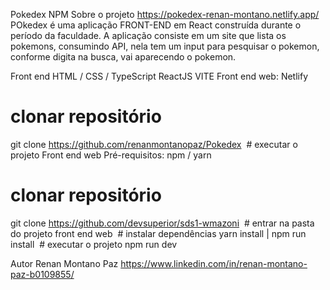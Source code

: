Pokedex
NPM 
Sobre o projeto 
https://pokedex-renan-montano.netlify.app/
POkedex é uma aplicação FRONT-END em React construída durante o período da faculdade.
A aplicação consiste em um site que lista os pokemons, consumindo API, nela tem um input para pesquisar o pokemon, conforme digita na busca, vai aparecendo o pokemon.

Front end
HTML / CSS / TypeScript
ReactJS
VITE
Front end web: Netlify

# clonar repositório
git clone https://github.com/renanmontanopaz/Pokedex
 # executar o projeto
Front end web 
Pré-requisitos: npm / yarn 
# clonar repositório
git clone https://github.com/devsuperior/sds1-wmazoni
 # entrar na pasta do projeto front end web
 # instalar dependências
yarn install | npm run install
 # executar o projeto
npm run dev

Autor 
Renan Montano Paz
https://www.linkedin.com/in/renan-montano-paz-b0109855/
